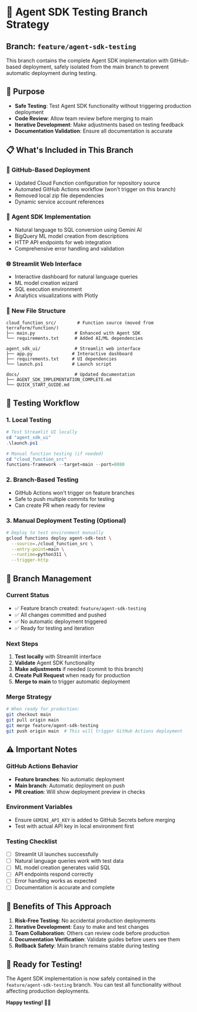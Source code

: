 # 🧪 Agent SDK Testing Branch Strategy

## Branch: `feature/agent-sdk-testing`

This branch contains the complete Agent SDK implementation with GitHub-based deployment, safely isolated from the main branch to prevent automatic deployment during testing.

## 🎯 Purpose

- **Safe Testing**: Test Agent SDK functionality without triggering production deployment
- **Code Review**: Allow team review before merging to main
- **Iterative Development**: Make adjustments based on testing feedback
- **Documentation Validation**: Ensure all documentation is accurate

## 📋 What's Included in This Branch

### 🔄 **GitHub-Based Deployment**
- Updated Cloud Function configuration for repository source
- Automated GitHub Actions workflow (won't trigger on this branch)
- Removed local zip file dependencies
- Dynamic service account references

### 🤖 **Agent SDK Implementation**
- Natural language to SQL conversion using Gemini AI
- BigQuery ML model creation from descriptions
- HTTP API endpoints for web integration
- Comprehensive error handling and validation

### 🌐 **Streamlit Web Interface**
- Interactive dashboard for natural language queries
- ML model creation wizard
- SQL execution environment
- Analytics visualizations with Plotly

### 📁 **New File Structure**
```
cloud_function_src/        # Function source (moved from terraform/function/)
├── main.py               # Enhanced with Agent SDK
└── requirements.txt      # Added AI/ML dependencies

agent_sdk_ui/             # Streamlit web interface
├── app.py               # Interactive dashboard
├── requirements.txt     # UI dependencies
└── launch.ps1           # Launch script

docs/                     # Updated documentation
├── AGENT_SDK_IMPLEMENTATION_COMPLETE.md
└── QUICK_START_GUIDE.md
```

## 🧪 Testing Workflow

### 1. **Local Testing**
```powershell
# Test Streamlit UI locally
cd "agent_sdk_ui"
.\launch.ps1

# Manual function testing (if needed)
cd "cloud_function_src"
functions-framework --target=main --port=8080
```

### 2. **Branch-Based Testing**
- GitHub Actions won't trigger on feature branches
- Safe to push multiple commits for testing
- Can create PR when ready for review

### 3. **Manual Deployment Testing** (Optional)
```bash
# Deploy to test environment manually
gcloud functions deploy agent-sdk-test \
  --source=./cloud_function_src \
  --entry-point=main \
  --runtime=python311 \
  --trigger-http
```

## 🔄 Branch Management

### Current Status
- ✅ Feature branch created: `feature/agent-sdk-testing`
- ✅ All changes committed and pushed
- ✅ No automatic deployment triggered
- ✅ Ready for testing and iteration

### Next Steps
1. **Test locally** with Streamlit interface
2. **Validate** Agent SDK functionality
3. **Make adjustments** if needed (commit to this branch)
4. **Create Pull Request** when ready for production
5. **Merge to main** to trigger automatic deployment

### Merge Strategy
```bash
# When ready for production:
git checkout main
git pull origin main
git merge feature/agent-sdk-testing
git push origin main  # This will trigger GitHub Actions deployment
```

## ⚠️ Important Notes

### GitHub Actions Behavior
- **Feature branches**: No automatic deployment
- **Main branch**: Automatic deployment on push
- **PR creation**: Will show deployment preview in checks

### Environment Variables
- Ensure `GEMINI_API_KEY` is added to GitHub Secrets before merging
- Test with actual API key in local environment first

### Testing Checklist
- [ ] Streamlit UI launches successfully
- [ ] Natural language queries work with test data
- [ ] ML model creation generates valid SQL
- [ ] API endpoints respond correctly
- [ ] Error handling works as expected
- [ ] Documentation is accurate and complete

## 🎉 Benefits of This Approach

1. **Risk-Free Testing**: No accidental production deployments
2. **Iterative Development**: Easy to make and test changes
3. **Team Collaboration**: Others can review code before production
4. **Documentation Verification**: Validate guides before users see them
5. **Rollback Safety**: Main branch remains stable during testing

## 🚀 Ready for Testing!

The Agent SDK implementation is now safely contained in the `feature/agent-sdk-testing` branch. You can test all functionality without affecting production deployments.

**Happy testing! 🧪✨**
